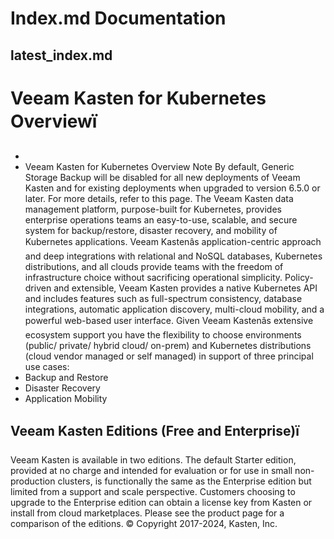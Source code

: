 # Index.md Documentation



## latest_index.md
# Veeam Kasten for Kubernetes Overviewï

- 
- Veeam Kasten for Kubernetes Overview
Note
By default, Generic Storage Backup will be disabled for all new
deployments of Veeam Kasten and for existing deployments when upgraded to
version 6.5.0 or later. For more details, refer to this
page.
The Veeam Kasten data management platform, purpose-built for Kubernetes,
provides enterprise operations teams an easy-to-use, scalable, and secure
system for backup/restore, disaster recovery, and mobility of Kubernetes
applications.
Veeam Kastenâs application-centric approach and deep integrations with
relational and NoSQL databases, Kubernetes distributions, and all clouds
provide teams with the freedom of infrastructure choice without sacrificing
operational simplicity. Policy-driven and extensible, Veeam Kasten provides a
native Kubernetes API and includes features such as full-spectrum consistency,
database integrations, automatic application discovery, multi-cloud mobility,
and a powerful web-based user interface.
Given Veeam Kastenâs extensive ecosystem support you have the flexibility to
choose environments (public/ private/ hybrid cloud/ on-prem) and Kubernetes
distributions (cloud vendor managed or self managed) in support of three
principal use cases:
- Backup and Restore
- Disaster Recovery
- Application Mobility

## Veeam Kasten Editions (Free and Enterprise)ï
Veeam Kasten is available in two editions. The default Starter edition,
provided at no charge and intended for evaluation or for use in small
non-production clusters, is functionally the same as the Enterprise
edition but limited from a support and scale perspective. Customers
choosing to upgrade to the Enterprise edition can obtain a license key
from Kasten or install from cloud marketplaces. Please see the
product page
for a comparison of the editions.
© Copyright 2017-2024, Kasten, Inc.
